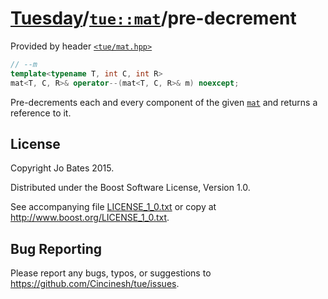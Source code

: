 [Tuesday](../../../README.md)/[`tue::mat`](../../headers/mat.md)/pre-decrement
==============================================================================
Provided by header [`<tue/mat.hpp>`](../../headers/mat.md)

```c++
// --m
template<typename T, int C, int R>
mat<T, C, R>& operator--(mat<T, C, R>& m) noexcept;
```

Pre-decrements each and every component of the given
[`mat`](../../headers/mat.md) and returns a reference to it.

License
-------
Copyright Jo Bates 2015.

Distributed under the Boost Software License, Version 1.0.

See accompanying file [LICENSE_1_0.txt](../../../LICENSE_1_0.txt) or copy at
http://www.boost.org/LICENSE_1_0.txt.

Bug Reporting
-------------
Please report any bugs, typos, or suggestions to
https://github.com/Cincinesh/tue/issues.
